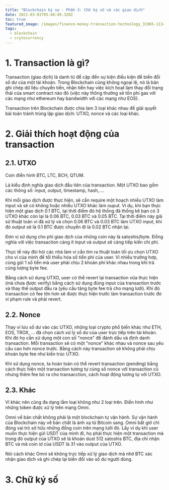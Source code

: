 ```yaml
---
title: "Blockchain ký sự - Phần 3: Chữ ký số và các giao dịch"
date: 2021-03-01T05:40:49.328Z
toc: true
featured_image: /images/finance-money-transaction-technology_31965-1134.jpg
tags:
  - blockchain
  - crytocurrency
---
```

# 1. Transaction là gì?

Transaction (giao dịch) là danh từ đề cập đến sự kiện điều kiện để biến đổi số dư của một tài khoản. Trong Blockchain cũng không ngoại lệ, nó là bản ghi chép dữ liệu chuyển tiền, nhận tiền hay việc kích hoạt làm thay đổi trạng thái của smart contract nào đó (việc này thông thường sẽ tốn phí gas với các mạng như ethereum hay bandwidth với các mạng như EOS).

Transaction trên Blockchain được chia làm 3 loại khác nhau để giải quyết bài toán tránh trùng lặp giao dịch: UTXO, nonce và các loại khác.

# 2. Giải thích hoạt động của transaction

## 2.1. UTXO

Coin điển hình BTC, LTC, BCH, QTUM.

Là kiểu định nghĩa giao dịch đầu tiên của transaction. Một UTXO bao gồm các thông số: input, output, timestamp, hash,....

Khi mỗi giao dịch được thực hiện, sẽ cần require một hoạch nhiều UTXO làm input và sẽ có không hoặc nhiều UTXO khác làm ouput. Ví dụ, khi bạn thực hiện một giao dịch 0.1 BTC, tại thời điểm đó hệ thống đã thống kê bạn có 3 UTXO khác còn lại là 0.06 BTC, 0.03 BTC và 0.05 BTC. Tại thời điểm này giả sử thuật toán ví đã xử lý và chọn 0.06 BTC và 0.03 BTC làm UTXO input, khi đó output sẽ là 0.1 BTC được chuyển đi là 0.02 BTC nhận lại.

Đơn vị sử dụng cho phí giao dịch của những coin này là satoshis/byte. Đồng nghĩa với việc transaction càng ít input và output sẽ càng tiếp kiến chi phí.

Thực tế này đòi hỏi các nhà làm ví cần tìm ra thuật toán tối ưu chọn UTXO cho ví của mình để tối thiểu hóa số tiền phí của user. Vì nhiều trường hơp, cùng gửi 1 số tiền mà user phải chịu 2 khoản phí khác nhau trong khi trả cùng lượng byte fee.

Bằng cách sử dụng UTXO, user có thể revert lại transaction vừa thực hiện (mà chưa được verify) bằng cách sử dụng đúng input của transaction trước và thay thế output đầu ra (yêu cầu tăng byte fee trả cho mạng lưới). Khi đó transaction có fee lớn hơn sẽ được thực hiện trước làm transaction trước đó vi phạm rule và phải revert.

## 2.2. Nonce

Thay vì lưu số dư vào các UTXO, những loại crypto phổ biến khác như ETH, EOS, TROX, ... đã chọn cách xử lý số dư của user trực tiếp trên tài khoản. Khi đó họ cần xử dụng một con số "nonce" để đánh dấu và định danh transaction. Mỗi transaction sẽ có một "nonce" khác nhau và nonce sau yêu cầu cao hơn nonce trước. Bằng cách này transaction sẽ không phải chịu khoản byte fee như kiến trúc UTXO.

Khi sử dụng nonce, ta hoàn toàn có thể revert transaction (pending) bằng cách thực hiện một transaction tương tự cùng số nonce với transaction cũ nhưng thêm fee bỏ ra cho transacction, cách hoạt động tương tự với UTXO.

## 2.3. Khác

Vì khác nên cũng đa dạng lắm loại không như 2 loại trên. Điển hình như những token được xử lý trên mạng Omni.

Omni về bản chất không phải là một blockchain tự vận hành. Sự vận hành của Blockchain này về bản chất là ánh xạ từ Bitcoin sang. Omni bất giờ chỉ đóng vai trò sở hữu những đồng coin trên mạng lưới đó. Lấy ví dụ khi user muốn thực hiện gửi USDT của mình đi, họ phải thực hiện một transaction mà trong đó output của UTXO sẽ là khoản dust 512 satoshis BTC, địa chỉ nhận BTC và mã coin id của USDT là 31 vào output của UTXO.

Nói cách khác Omni sẽ không trực tiếp xử lý giao dịch mà nhờ BTC xác nhận giao dịch và ghi chép lại biến đổi vào số dư người dùng.



# 3. Chữ ký số